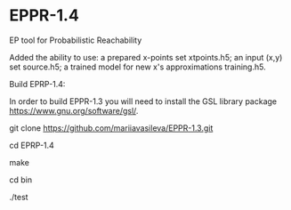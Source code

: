 # EPPR-1.4

EP tool for Probabilistic Reachability  

Added the ability to use:
a prepared x-points set xtpoints.h5;
an input (x,y) set source.h5;
a trained model for new x's approximations training.h5.

Build EPRP-1.4:

In order to build EPPR-1.3 you will need to install the GSL library package https://www.gnu.org/software/gsl/.

git clone https://github.com/mariiavasileva/EPPR-1.3.git

cd EPRP-1.4

make

cd bin

./test
